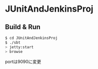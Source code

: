 # JUnitAndJenkinsProj #

## Build & Run ##

```sh
$ cd JUnitAndJenkinsProj
$ ./sbt
> jetty:start
> browse
```

portは9090に変更
